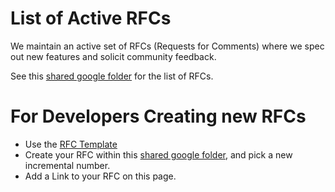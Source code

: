 # List of Active RFCs

We maintain an active set of RFCs (Requests for Comments) where we spec out new features and solicit community feedback.

See this [shared google folder](https://drive.google.com/drive/folders/0B6z8AlO4d-qMT0Zpd0J4cW5LbHc) for the list of RFCs.

# For Developers Creating new RFCs

-   Use the [RFC Template](https://docs.google.com/document/d/1nXi_to7U7qDR41hmrVtIPZBrRS1z4WI4OiT79s6Pc4I/edit)
-   Create your RFC within this [shared google folder](https://drive.google.com/drive/folders/0B6z8AlO4d-qMT0Zpd0J4cW5LbHc), and pick a new incremental number.
-   Add a Link to your RFC on this page.
